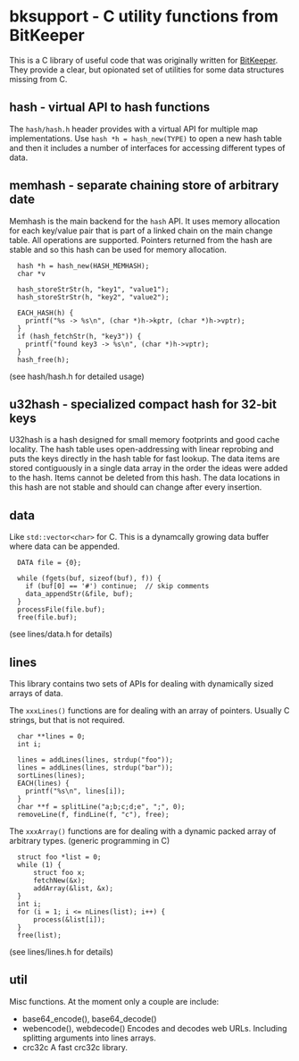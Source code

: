 # bksupport - C utility functions from BitKeeper

This is a C library of useful code that was originally written for
[BitKeeper](https://github.com/bitkeeper-scm/bitkeeper).
They provide a clear, but opionated set of utilities for some data structures
missing from C.

## hash - virtual API to hash functions

The `hash/hash.h` header provides with a virtual API for multiple map
implementations. Use `hash *h = hash_new(TYPE)` to open a new hash
table and then it includes a number of interfaces for accessing
different types of data.

## memhash - separate chaining store of arbitrary date

Memhash is the main backend for the `hash` API. It uses memory
allocation for each key/value pair that is part of a linked chain on
the main change table. All operations are supported. Pointers returned
from the hash are stable and so this hash can be used for memory
allocation.

```
  hash *h = hash_new(HASH_MEMHASH);
  char *v

  hash_storeStrStr(h, "key1", "value1");
  hash_storeStrStr(h, "key2", "value2");

  EACH_HASH(h) {
    printf("%s -> %s\n", (char *)h->kptr, (char *)h->vptr);
  }
  if (hash_fetchStr(h, "key3")) {
    printf("found key3 -> %s\n", (char *)h->vptr);
  }
  hash_free(h);
```

(see hash/hash.h for detailed usage)

## u32hash - specialized compact hash for 32-bit keys

U32hash is a hash designed for small memory footprints and good cache
locality. The hash table uses open-addressing with linear reprobing
and puts the keys directly in the hash table for fast lookup. The data
items are stored contiguously in a single data array in the order the
ideas were added to the hash. Items cannot be deleted from this
hash. The data locations in this hash are not stable and should can
change after every insertion.

## data

Like `std::vector<char>` for C. This is a dynamcally growing data
buffer where data can be appended.

```
  DATA file = {0};

  while (fgets(buf, sizeof(buf), f)) {
    if (buf[0] == '#') continue;  // skip comments
    data_appendStr(&file, buf);
  }
  processFile(file.buf);
  free(file.buf);
```

(see lines/data.h for details)

## lines

This library contains two sets of APIs for dealing with dynamically
sized arrays of data.

The `xxxLines()` functions are for dealing with an array of
pointers. Usually C strings, but that is not required.

```
  char **lines = 0;
  int i;

  lines = addLines(lines, strdup("foo"));
  lines = addLines(lines, strdup("bar"));
  sortLines(lines);
  EACH(lines) {
    printf("%s\n", lines[i]);
  }
  char **f = splitLine("a;b;c;d;e", ";", 0);
  removeLine(f, findLine(f, "c"), free);
```

The `xxxArray()` functions are for dealing with a dynamic packed array
of arbitrary types.  (generic programming in C)

```
  struct foo *list = 0;
  while (1) {
      struct foo x;
	  fetchNew(&x);
      addArray(&list, &x);
  }
  int i;
  for (i = 1; i <= nLines(list); i++) {
      process(&list[i]);
  }
  free(list);
```
(see lines/lines.h for details)

## util

Misc functions. At the moment only a couple are include:
* base64_encode(), base64_decode()
* webencode(), webdecode()
  Encodes and decodes web URLs. Including splitting arguments into
  lines arrays.
* crc32c
  A fast crc32c library.
